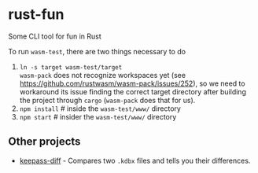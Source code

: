 # rust-fun

Some CLI tool for fun in Rust

To run `wasm-test`, there are two things necessary to do

1. `ln -s target wasm-test/target`<br/>
   `wasm-pack` does not recognize workspaces yet (see https://github.com/rustwasm/wasm-pack/issues/252), so we need to workaround its issue finding the correct target directory after building the project through `cargo` (`wasm-pack` does that for us).
2. `npm install` # inside the `wasm-test/www/` directory
3. `npm start` # insider the `wasm-test/www/` directory

## Other projects

- [keepass-diff](https://github.com/Narigo/keepass-diff) - Compares two `.kdbx` files and tells you their differences.
